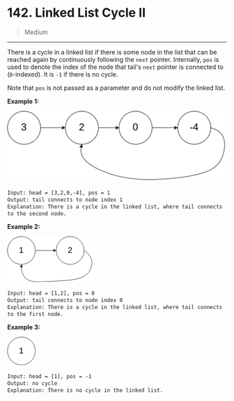 # 142. Linked List Cycle II

> Medium

------

There is a cycle in a linked list if there is some node in the list that can be reached again by continuously following the `next` pointer. Internally, `pos` is used to denote the index of the node that tail's `next` pointer is connected to (`0`-indexed). It is `-1` if there is no cycle.

Note that `pos` is not passed as a parameter and do not modify the linked list.

**Example 1:**

![list-1](images/list-1.png)

```
Input: head = [3,2,0,-4], pos = 1
Output: tail connects to node index 1
Explanation: There is a cycle in the linked list, where tail connects to the second node.
```

**Example 2:**

![list-2](images/list-2.png)

```
Input: head = [1,2], pos = 0
Output: tail connects to node index 0
Explanation: There is a cycle in the linked list, where tail connects to the first node.
```

**Example 3:**

![list-3](images/list-3.png)

```
Input: head = [1], pos = -1
Output: no cycle
Explanation: There is no cycle in the linked list.
```
